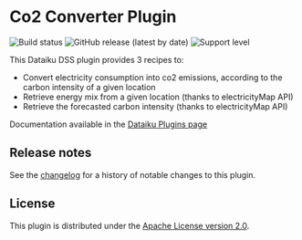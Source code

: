 # Co2 Converter Plugin

![Build status](https://github.com/dataiku/dss-plugin-co2/actions/workflows/auto-make.yml/badge.svg) ![GitHub release (latest by date)](https://img.shields.io/github/v/release/dataiku/dss-plugin-co2?logo=github) ![Support level](https://img.shields.io/badge/support-Unsupported-orange)

This Dataiku DSS plugin provides 3 recipes to:
- Convert electricity consumption into co2 emissions, according to the carbon intensity of a given location
- Retrieve energy mix from a given location (thanks to electricityMap API)
- Retrieve the forecasted carbon intensity (thanks to electricityMap API)


Documentation available in the [Dataiku Plugins page](https://www.dataiku.com/product/plugins/co2-converter/)

## Release notes

See the [changelog](CHANGELOG.md) for a history of notable changes to this plugin.

## License

This plugin is distributed under the [Apache License version 2.0](LICENSE).
